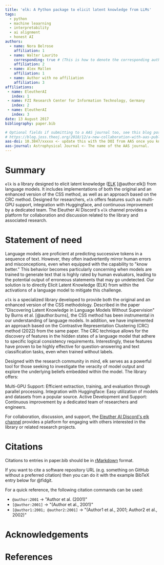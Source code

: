 ```yaml
---
title: 'elk: A Python package to elicit latent knowledge from LLMs'
tags:
  - python
  - machine leaarning
  - interpretability
  - ai alignment
  - honest AI
authors:
  - name: Nora Belrose
    affiliation: 1 
  - name: Walter Laurito
    corresponding: true # (This is how to denote the corresponding author)
    affiliation: 2
  - name: Alex Mallen
    affiliation: 1
  - name: Author with no affiliation
    affiliation: 3
affiliations:
 - name: EleutherAI
   index: 1
 - name: FZI Research Center for Information Technology, Germany
   index: 2
 - name: EleutherAI
   index: 3
date: 13 August 2017
bibliography: paper.bib

# Optional fields if submitting to a AAS journal too, see this blog post:
# https://blog.joss.theoj.org/2018/12/a-new-collaboration-with-aas-publishing
aas-doi: 10.3847/xxxxx <- update this with the DOI from AAS once you know it.
aas-journal: Astrophysical Journal <- The name of the AAS journal.
---
```


# Summary

`elk` is a library designed to elicit latent knowledge ([ELK](`https://docs.google.com/document/d/1WwsnJQstPq91_Yh-Ch2XRL8H_EpsnjrC1dwZXR37PC8/edit`) [@author:elk]) from language models. It includes implementations of both the original and an enhanced version of the CSS method, as well as an approach based on the CRC method. Designed for researchers, `elk` offers features such as multi-GPU support, integration with Huggingface, and continuous improvement by a dedicated team. The Eleuther AI Discord's `elk` channel provides a platform for collaboration and discussion related to the library and associated research.

# Statement of need

Language models are proficient at predicting successive tokens in a sequence of text. However, they often inadvertently mirror human errors and misconceptions, even when equipped with the capability to "know better." This behavior becomes particularly concerning when models are trained to generate text that is highly rated by human evaluators, leading to the potential output of erroneous statements that may go undetected. Our solution is to directly Elicit Latent Knowledge (ELK) from within the activations of a language model to mitigate this challenge.

`elk` is a specialized library developed to provide both the original and an enhanced version of the CSS methodology. Described in the paper "Discovering Latent Knowledge in Language Models Without Supervision" by Burns et al. [@author:burns], the CSS method has been instrumental in our understanding of language models. In addition, we have implemented an approach based on the Contrastive Representation Clustering (CRC) method (2022) from the same paper. The CRC technique allows for the discovery of features in the hidden states of a language model that adhere to specific logical consistency requirements. Interestingly, these features have proven to be highly effective for question-answering and text classification tasks, even when trained without labels.

Designed with the research community in mind, elk serves as a powerful tool for those seeking to investigate the veracity of model output and explore the underlying beliefs embedded within the model. The library offers:

Multi-GPU Support: Efficient extraction, training, and evaluation through parallel processing.
Integration with Huggingface: Easy utilization of models and datasets from a popular source.
Active Development and Support: Continuous improvement by a dedicated team of researchers and engineers.

For collaboration, discussion, and support, the [Eleuther AI Discord's elk channel](https://discord.com/channels/729741769192767510/1070194752785489991) provides a platform for engaging with others interested in the library or related research projects.


# Citations

Citations to entries in paper.bib should be in
[rMarkdown](http://rmarkdown.rstudio.com/authoring_bibliographies_and_citations.html)
format.

If you want to cite a software repository URL (e.g. something on GitHub without a preferred
citation) then you can do it with the example BibTeX entry below for @fidgit.

For a quick reference, the following citation commands can be used:
- `@author:2001`  ->  "Author et al. (2001)"
- `[@author:2001]` -> "(Author et al., 2001)"
- `[@author1:2001; @author2:2001]` -> "(Author1 et al., 2001; Author2 et al., 2002)"


# Acknowledgements


# References